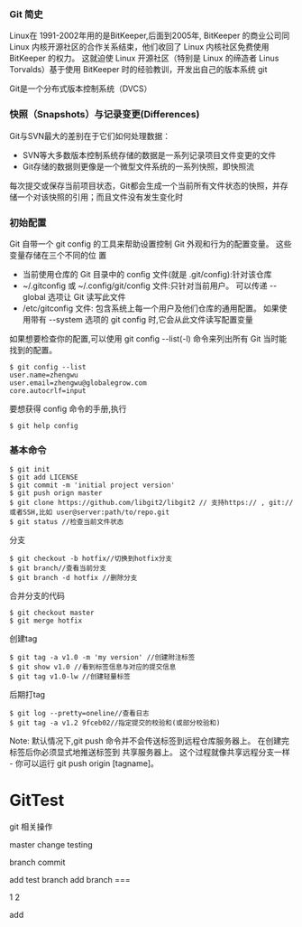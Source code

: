 ### Git 简史
Linux在 1991-2002年用的是BitKeeper,后面到2005年, BitKeeper 的商业公司同 Linux 内核开源社区的合作关系结束，他们收回了 Linux 内核社区免费使用 BitKeeper 的权力。
这就迫使 Linux 开源社区（特别是 Linux 的缔造者 Linus Torvalds）基于使用 BitKeeper 时的经验教训，开发出自己的版本系统 git

Git是一个分布式版本控制系统（DVCS）

### 快照（Snapshots）与记录变更(Differences)

Git与SVN最大的差别在于它们如何处理数据：
- SVN等大多数版本控制系统存储的数据是一系列记录项目文件变更的文件
- Git存储的数据则更像是一个微型文件系统的一系列快照，即快照流

每次提交或保存当前项目状态，Git都会生成一个当前所有文件状态的快照，并存储一个对该快照的引用；而且文件没有发生变化时

### 初始配置

Git 自带一个 git config 的工具来帮助设置控制 Git 外观和行为的配置变量。 这些变量存储在三个不同的位
置

- 当前使用仓库的 Git 目录中的 config 文件(就是 .git/config):针对该仓库
- ~/.gitconfig 或 ~/.config/git/config 文件:只针对当前用户。 可以传递 --global 选项让 Git
  读写此文件
- /etc/gitconfig 文件: 包含系统上每一个用户及他们仓库的通用配置。 如果使用带有 --system 选项的
 git config 时,它会从此文件读写配置变量

如果想要检查你的配置,可以使用 git config --list(-l) 命令来列出所有 Git 当时能找到的配置。

```
$ git config --list
user.name=zhengwu
user.email=zhengwu@globalegrow.com
core.autocrlf=input
```

要想获得 config 命令的手册,执行

```
$ git help config
```

### 基本命令

```
$ git init
$ git add LICENSE
$ git commit -m 'initial project version'
$ git push orign master
$ git clone https://github.com/libgit2/libgit2 // 支持https:// , git://或者SSH,比如 user@server:path/to/repo.git
$ git status //检查当前文件状态
```

分支
```
$ git checkout -b hotfix//切换到hotfix分支
$ git branch//查看当前分支
$ git branch -d hotfix //删除分支
```

合并分支的代码

```
$ git checkout master
$ git merge hotfix
```

创建tag
```
$ git tag -a v1.0 -m 'my version' //创建附注标签
$ git show v1.0 //看到标签信息与对应的提交信息
$ git tag v1.0-lw //创建轻量标签
```

后期打tag
```
$ git log --pretty=oneline//查看日志
$ git tag -a v1.2 9fceb02//指定提交的校验和(或部分校验和)
```

Note: 默认情况下,git push 命令并不会传送标签到远程仓库服务器上。 在创建完标签后你必须显式地推送标签到
      共享服务器上。 这个过程就像共享远程分支一样 - 你可以运行 git push origin [tagname]。

# GitTest
git 相关操作

master change
testing


branch commit

add test branch
add branch ===

1
2

add 
